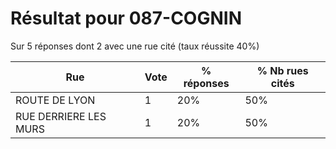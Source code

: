 # Résultat pour 087-COGNIN

Sur 5 réponses dont 2 avec une rue cité (taux réussite 40%)

| Rue | Vote | % réponses | % Nb rues cités|
|-----|------|------------|----------------|
| ROUTE DE LYON | 1 | 20% | 50%|
| RUE DERRIERE LES MURS | 1 | 20% | 50%|
